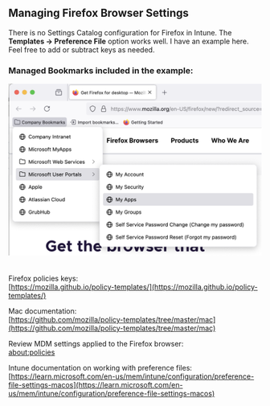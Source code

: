 ## Managing Firefox Browser Settings

There is no Settings Catalog configuration for Firefox in Intune. The **Templates -> Preference File** option works well. I have an example here. Feel free to add or subtract keys as needed.  
  
  
  
### Managed Bookmarks included in the example:  
![Firefox Bookmarks](https://github.com/gilburns/IntuneMac/blob/main/Configuration/Mozilla%20Firefox/Firefox%20Bookmarks.png "Firefox Bookmarks")    
    
    
Firefox policies keys:  
[https://mozilla.github.io/policy-templates/](https://mozilla.github.io/policy-templates/)

Mac documentation:  
[https://github.com/mozilla/policy-templates/tree/master/mac](https://github.com/mozilla/policy-templates/tree/master/mac)

Review MDM settings applied to the Firefox browser:  
[about:policies](about:policies)

Intune documentation on working with preference files:  
[https://learn.microsoft.com/en-us/mem/intune/configuration/preference-file-settings-macos](https://learn.microsoft.com/en-us/mem/intune/configuration/preference-file-settings-macos)








